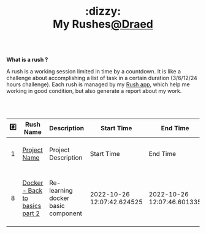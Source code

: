 <h1 align="center">:dizzy:<br><a href="https://github.com/Draed"></a>My Rushes<a href="https://github.com/Draed">@Draed</a>
  </h1>
<br><br>

**What is a rush ?**
<!-- <blockquote>  -->
A rush is a working session limited in time by a countdown. It is like a challenge about accomplishing a list of task in a certain duration (3/6/12/24 hours challenge). Each rush is managed by my [Rush app](https://github.com/Draed/rush_app), which help me working in good condition, but also generate a report about my work.
<!-- </blockquote>  -->

<br><br>

| :hash: | Rush Name | Description | Start Time | End Time | Duration |
|:--------:|---------|-------------|-----------|-----------|-----------|
| 1 | [Project Name](https://Draed.github.io)| <br> Project Description <br><br> | Start Time | End Time | Duration || :8: | [Docker - Back to basics part 2](/reports/Draed) | <br> Re-learning docker basic component <br><br> | 2022-10-26 12:02:54.315553 | 2022-10-26 12:02:59.837752 | 0:00:05.522199 | 
| 8 | [Docker - Back to basics part 2](/reports/report_8_26-Oct-2022.pdf) | <br> Re-learning docker basic component <br><br> | 2022-10-26 12:07:42.624525 | 2022-10-26 12:07:46.601335 | 0:00:03.976810 | 
